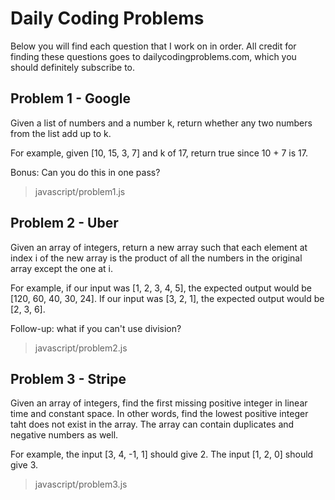 # Daily Coding Problems

Below you will find each question that I work on in order. All credit for finding these questions goes to dailycodingproblems.com, which you should definitely subscribe to.

## Problem 1 - Google

Given a list of numbers and a number k, return whether any two numbers from the list add up to k.

For example, given [10, 15, 3, 7] and k of 17, return true since 10 + 7 is 17.

Bonus: Can you do this in one pass?

> javascript/problem1.js

## Problem 2 - Uber

Given an array of integers, return a new array such that each element at index i of the new array is the product of all the numbers in the original array except the one at i.

For example, if our input was [1, 2, 3, 4, 5], the expected output would be [120, 60, 40, 30, 24]. If our input was [3, 2, 1], the expected output would be [2, 3, 6].

Follow-up: what if you can't use division?

> javascript/problem2.js

## Problem 3 - Stripe

Given an array of integers, find the first missing positive integer in linear time and constant space. In other words, find the lowest positive integer taht does not exist in the array. The array can contain duplicates and negative numbers as well. 

For example, the input [3, 4, -1, 1] should give 2. The input [1, 2, 0] should give 3.

> javascript/problem3.js